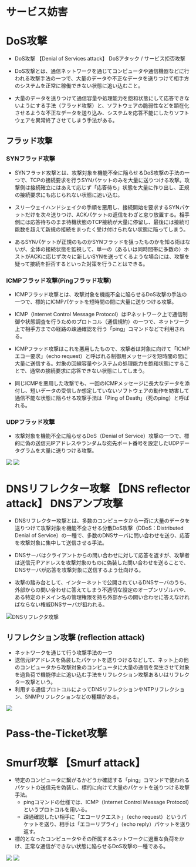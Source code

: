 # サービス妨害
# DoS攻撃
- DoS攻撃 【Denial of Services attack】 DoSアタック / サービス拒否攻撃
- DoS攻撃とは、通信ネットワークを通じてコンピュータや通信機器などに行われる攻撃手法の一つで、大量のデータや不正なデータを送りつけて相手方のシステムを正常に稼働できない状態に追い込むこと。  

- 大量のデータを送りつけて通信容量や処理能力を飽和状態にして応答できないようにする手法（フラッド攻撃）と、ソフトウェアの脆弱性などを顕在化させるような不正なデータを送り込み、システムを応答不能にしたりソフトウェアを異常終了させてしまう手法がある。

## フラッド攻撃
### SYNフラッド攻撃
- SYNフラッド攻撃とは、攻撃対象を機能不全に陥らせるDoS攻撃の手法の一つで、TCPの接続要求を行うSYNパケットのみを大量に送りつける攻撃。攻撃側は接続確立にはあえて応じず「応答待ち」状態を大量に作り出し、正規の接続要求にも応じられない状態に追い込む。

- スリーウェイハンドシェイクの手順を悪用し、接続開始を要求するSYNパケットだけを次々送りつけ、ACKパケットの返信をわざと怠り放置する。相手側には応答待ちのまま待機状態のTCP接続が大量に停留し、最後には接続可能数を超えて新規の接続をまったく受け付けられない状態に陥ってしまう。

- あるSYNパケットが正規のものかSYNフラッドを狙ったものかを知る術はないが、全体の接続状態を監視して、単一の（あるいは同時間帯に多数の）ホストがACKに応じず次々に新しいSYNを送ってくるような場合には、攻撃を疑って接続を拒否するといった対策を行うことはできる。

### ICMPフラッド攻撃(Pingフラッド攻撃)

- ICMPフラッド攻撃とは、攻撃対象を機能不全に陥らせるDoS攻撃の手法の一つで、標的にICMPパケットを短時間の間に大量に送りつける攻撃。

- ICMP（Internet Control Message Protocol）はIPネットワーク上で通信制御や状態調査を行うためのプロトコル（通信規約）の一つで、ネットワーク上で相手方までの経路の疎通確認を行う「ping」コマンドなどで利用される。

- ICMPフラッド攻撃はこれを悪用したもので、攻撃者は対象に向けて「ICMPエコー要求」（echo request）と呼ばれる制御用メッセージを短時間の間に大量に送信する。対象の回線容量やシステムの処理能力を飽和状態にすることで、通常の接続要求に応答できない状態にしてしまう。

- 同じICMPを悪用した攻撃でも、一回のICMPメッセージに長大なデータを添付し、短いデータの受信しか想定していないソフトウェアの動作を妨害して通信不能な状態に陥らせる攻撃手法は「Ping of Death」（死のping）と呼ばれる。

### UDPフラッド攻撃
- 攻撃対象を機能不全に陥らせるDoS（Denial of Service）攻撃の一つで、標的に偽の送信元IPアドレスやランダムな宛先ポート番号を設定したUDPデータグラムを大量に送りつける攻撃。


![](../../PICTURE/DNS/attack/flood_01.png)
![](../../PICTURE/DNS/attack/flood_02.png)



# DNSリフレクター攻撃 【DNS reflector attack】 DNSアンプ攻撃
- DNSリフレクター攻撃とは、多数のコンピュータから一斉に大量のデータを送りつけて攻撃対象を機能不全させる分散DoS攻撃（DDoS：Distributed Denial of Service）の一種で、多数のDNSサーバに問い合わせを送り、応答を攻撃対象に集中して送信させる手法。  

- DNSサーバはクライアントからの問い合わせに対して応答を返すが、攻撃者は送信元IPアドレスを攻撃対象のものに偽装した問い合わせを送ることで、DNSサーバが応答を攻撃対象に送信するよう仕向ける。  


- 攻撃の踏み台として、インターネットで公開されているDNSサーバのうち、外部からの問い合わせに答えてしまう不適切な設定のオープンリゾルバや、ある特定のドメイン名の管理権限を持ち外部からの問い合わせに答えなければならない権威DNSサーバが狙われる。  

![DNSリフレクタ攻撃](../../PICTURE/DNS/attack/reflection.png)

## リフレクション攻撃 (reflection attack)
- ネットワークを通じて行う攻撃手法の一つ
- 送信元IPアドレスを偽装したパケットを送りつけるなどして、ネット上の他のコンピュータから攻撃対象のコンピュータに大量の通信を発生させて対象を過負荷で機能停止に追い込む手法をリフレクション攻撃あるいはリフレクター攻撃という。
- 利用する通信プロトコルによってDNSリフレクションやNTPリフレクション、SNMPリフレクションなどの種類がある。

![](../../PICTURE/DNS/attack/reflection_01.png)



# Pass-the-Ticket攻撃


# Smurf攻撃 【Smurf attack】
- 特定のコンピュータに繋がるかどうか確認する「ping」コマンドで使われるパケットの送信元を偽装し、標的に向けて大量のパケットを送りつける攻撃手法。
    - pingコマンドの仕様では、ICMP（Internet Control Message Protocol）というプロトコルを用いる。
    - 疎通確認したい相手に「エコーリクエスト」（echo request）というパケットを送り、相手は「エコーリプライ」（echo reply）パケットを送り返す。
- 標的となったコンピュータやその所属するネットワークに過重な負荷をかけ、正常な通信ができない状態に陥らせるDoS攻撃の一種である。


![](../../PICTURE/DNS/attack/smurf_01.png)
![](../../PICTURE/DNS/attack/smurf_02.png)